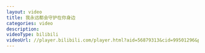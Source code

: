 ```yaml
---
layout: video
title: 我永远都会守护在你身边
categories: video
description:
videoType: bilibili
videoUrl: //player.bilibili.com/player.html?aid=56879313&cid=99501296&page=1
---
```


